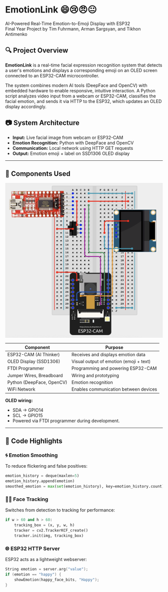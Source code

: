 # EmotionLink 😄😢😠😐

AI-Powered Real-Time Emotion-to-Emoji Display with ESP32  
Final Year Project by Tim Fuhrmann, Arman Sargsyan, and Tikhon Antimenko

## 🔍 Project Overview

**EmotionLink** is a real-time facial expression recognition system that detects a user's emotions and displays a corresponding emoji on an OLED screen connected to an ESP32-CAM microcontroller.

The system combines modern AI tools (DeepFace and OpenCV) with embedded hardware to enable responsive, intuitive interaction. A Python script analyzes video input from a webcam or ESP32-CAM, classifies the facial emotion, and sends it via HTTP to the ESP32, which updates an OLED display accordingly.

## 📷 System Architecture

- **Input:** Live facial image from webcam or ESP32-CAM
- **Emotion Recognition:** Python with DeepFace and OpenCV
- **Communication:** Local network using HTTP GET requests
- **Output:** Emotion emoji + label on SSD1306 OLED display

---

## 🧩 Components Used

<p>
  <img src="https://github.com/excii05/EmotionLink/blob/main/images/circuit_diagram.png" width="560" height="auto">
</p>

| Component                | Purpose                                  |
|-------------------------|------------------------------------------|
| ESP32-CAM (AI Thinker)  | Receives and displays emotion data       |
| OLED Display (SSD1306)  | Visual output of emotion (emoji + text)  |
| FTDI Programmer         | Programming and powering ESP32-CAM       |
| Jumper Wires, Breadboard| Wiring and prototyping                   |
| Python (DeepFace, OpenCV)| Emotion recognition                     |
| WiFi Network            | Enables communication between devices    |

**OLED wiring:**  
- SDA → GPIO14  
- SCL → GPIO15  
- Powered via FTDI programmer during development.

---

## 🧠 Code Highlights

### 🌀 Emotion Smoothing
To reduce flickering and false positives:
```python
emotion_history = deque(maxlen=5)
emotion_history.append(emotion)
smoothed_emotion = max(set(emotion_history), key=emotion_history.count)
```

### 🧍‍♂️ Face Tracking
Switches from detection to tracking for performance:
```python
if w > 60 and h > 60:
    tracking_box = (x, y, w, h)
    tracker = cv2.TrackerKCF_create()
    tracker.init(img, tracking_box)
```

### 🌐 ESP32 HTTP Server
ESP32 acts as a lightweight webserver:
```cpp
String emotion = server.arg("value");
if (emotion == "happy") {
    showEmotion(happy_face_bits, "Happy");
}
```
